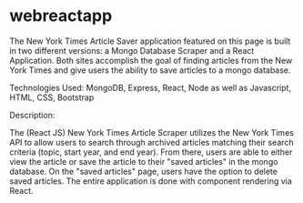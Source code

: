 # webreactapp

The New York Times Article Saver application featured on this page is built in two different versions: a Mongo Database Scraper and a React Application.  Both sites accomplish the goal of finding articles from the New York Times and give users the ability to save articles to a mongo database.  

Technologies Used: MongoDB, Express, React, Node as well as Javascript, HTML, CSS, Bootstrap

Description:

The (React JS) New York Times Article Scraper utilizes the New York Times API to allow users to search through archived articles matching their search criteria (topic, start year, and end year).  From there, users are able to either view the article or save the article to their "saved articles" in the mongo database.  On the "saved articles" page, users have the option to delete saved articles.  The entire application is done with component rendering via React.
